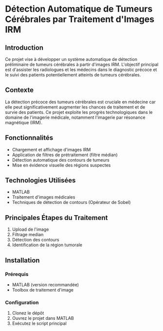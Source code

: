 
# Détection Automatique de Tumeurs Cérébrales par Traitement d'Images IRM

## Introduction

Ce projet vise à développer un système automatique de détection préliminaire de tumeurs cérébrales à partir d'images IRM. L'objectif principal est d'assister les radiologues et les médecins dans le diagnostic précoce et le suivi des patients potentiellement atteints de tumeurs cérébrales.

## Contexte

La détection précoce des tumeurs cérébrales est cruciale en médecine car elle peut significativement augmenter les chances de traitement et de survie des patients. Ce projet exploite les progrès technologiques dans le domaine de l'imagerie médicale, notamment l'imagerie par résonance magnétique (IRM).

## Fonctionnalités

- Chargement et affichage d'images IRM
- Application de filtres de prétraitement (filtre médian)
- Détection automatique des contours de tumeurs
- Mise en évidence visuelle des régions suspectes

## Technologies Utilisées

- MATLAB
- Traitement d'images médicales
- Techniques de détection de contours (Opérateur de Sobel)

## Principales Étapes du Traitement

1. Upload de l'image
2. Filtrage median
3. Détection des contours
4. Identification de la région tumorale

## Installation

### Prérequis
- MATLAB (version recommandée)
- Toolbox de traitement d'image

### Configuration
1. Clonez le dépôt
2. Ouvrez le projet dans MATLAB
3. Exécutez le script principal


